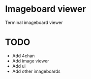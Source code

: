 # Imageboard viewer
Terminal imageboard viewer

# TODO
- Add 4chan
- Add image viewer
- Add ui
- Add other imageboards
